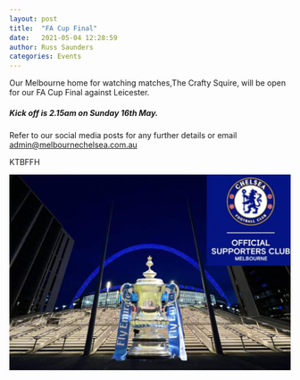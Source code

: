 ```yaml
---
layout: post
title:  "FA Cup Final"
date:   2021-05-04 12:28:59
author: Russ Saunders
categories: Events
---
```

Our Melbourne home for watching matches,The Crafty Squire, will be open for our FA Cup Final against Leicester. 

##### Kick off is 2.15am on Sunday 16th May.

Refer to our social media posts for any further details or email admin@melbournechelsea.com.au

KTBFFH

![trophy](/assets/posts/facup2021.jpg)
